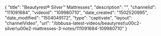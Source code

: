 {
    "title": "Beautyrest&reg; Silver&trade;  Mattresses",
    "description": "",
    "channelid": "111091684",
    "videoid": "109980710",
    "date_created": "1502520995",
    "date_modified": "1504049172",
    "type": "captivate",
    "layout": "channelVideo",
    "url": "\/bbbusa-latest-videos\/beautyrest\u00c2-silver\u00e2-mattresses-3-notes\/111091684-109980710"
}